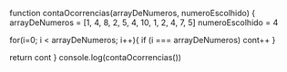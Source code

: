 function contaOcorrencias(arrayDeNumeros, numeroEscolhido) {
  arrayDeNumeros =  [1, 4, 8, 2, 5, 4, 10, 1, 2, 4, 7, 5] 
  numeroEscolhido = 4
 
  for(i=0; i < arrayDeNumeros; i++){
    if (i === arrayDeNumeros)
           cont++
  }
  
  return cont
}
console.log(contaOcorrencias())